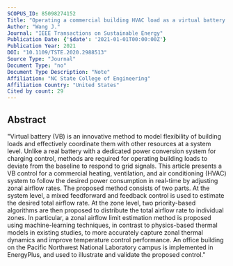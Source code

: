 ```yaml
---
SCOPUS_ID: 85098274152
Title: "Operating a commercial building HVAC load as a virtual battery through airflow control"
Author: "Wang J."
Journal: "IEEE Transactions on Sustainable Energy"
Publication Date: {'$date': '2021-01-01T00:00:00Z'}
Publication Year: 2021
DOI: "10.1109/TSTE.2020.2988513"
Source Type: "Journal"
Document Type: "no"
Document Type Description: "Note"
Affiliation: "NC State College of Engineering"
Affiliation Country: "United States"
Cited by count: 29
---
```


## Abstract
"Virtual battery (VB) is an innovative method to model flexibility of building loads and effectively coordinate them with other resources at a system level. Unlike a real battery with a dedicated power conversion system for charging control, methods are required for operating building loads to deviate from the baseline to respond to grid signals. This article presents a VB control for a commercial heating, ventilation, and air conditioning (HVAC) system to follow the desired power consumption in real-time by adjusting zonal airflow rates. The proposed method consists of two parts. At the system level, a mixed feedforward and feedback control is used to estimate the desired total airflow rate. At the zone level, two priority-based algorithms are then proposed to distribute the total airflow rate to individual zones. In particular, a zonal airflow limit estimation method is proposed using machine-learning techniques, in contrast to physics-based thermal models in existing studies, to more accurately capture zonal thermal dynamics and improve temperature control performance. An office building on the Pacific Northwest National Laboratory campus is implemented in EnergyPlus, and used to illustrate and validate the proposed control."
